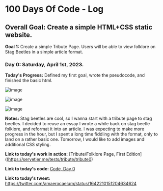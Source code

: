 # 100 Days Of Code - Log

## Overall Goal: Create a simple HTML+CSS static website.

**Goal 1:** Create a simple Tribute Page. Users will be able to view folklore on Stag Beetles in a simple article format.
### Day 0: Saturday, April 1st, 2023.

**Today's Progress:** Defined my first goal, wrote the pseudocode, and finished the basic html.

![image](https://user-images.githubusercontent.com/128761003/229301978-109c5325-879d-4c42-a58a-12a931d137d4.png)

![image](https://user-images.githubusercontent.com/128761003/229302802-2fabffda-3c70-43a0-94d8-252673e62d2d.png)

![image](https://user-images.githubusercontent.com/128761003/229302822-733755c9-3789-4418-892a-ed70e91b583e.png)


**Notes:** Stag beetles are cool, so I wanna start with a tribute page to stag beetles. I decided to reuse an essay I wrote a while back on stag beetle folklore, and reformat it into an article. I was expecting to make more progress in the hour, but I spent a long time fiddling with the format, only to land on a rather basic one. Tomorrow, I would like to add images and additional CSS styling.

**Link to today's work in action:** [Tribute/Folklore Page, First Edition]((https://servetier.me/tests/tribute/tribute0)

**Link to today's code:** [Code, Day 0](https://github.com/servetier/100-days-of-code/blob/master/tribute/tribute0.html)

**Link to today's tweet:** https://twitter.com/amaerocaelum/status/1642210151204634624


